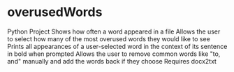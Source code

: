 # overusedWords
Python Project
Shows how often a word appeared in a file
Allows the user to select how many of the most overused words they would like to see
Prints all appearances of a user-selected word in the context of its sentence in bold when prompted
Allows the user to remove common words like "to, and" manually and add the words back if they choose
Requires docx2txt
